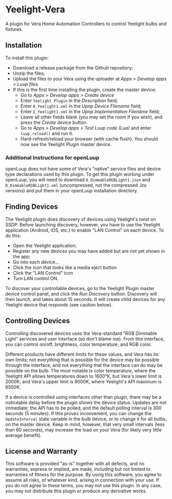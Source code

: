 # Yeelight-Vera

A plugin for Vera Home Automation Controllers to control Yeelight bulbs and fixtures.

## Installation

To install this plugin:
* Download a release package from the Github repository;
* Unzip the files;
* Upload the files to your Vera using the uploader at *Apps > Develop apps > Luup files*
* If this is the first time installing the plugin, create the master device:
  * Go to *Apps > Develop apps > Create device*
  * Enter `Yeelight Plugin` in the *Description* field;
  * Enter `D_Yeelight1.xml` in the *Upnp Device Filename* field;
  * Enter `I_Yeelight1.xml` in the *Upnp Implementation Filename* field;
  * Leave all other fields blank (you may set the room if you wish), and press the *Create device* button.
  * Go to *Apps > Develop apps > Test Luup code (Lua)* and enter `luup.reload()` and run it.
  * Hard-refresh/reload your browser (with cache flush). You should now see the Yeelight Plugin master device.

### Additional Instructions for openLuup

openLuup does not have some of Vera's "native" service files and device type declarations used by this plugin.
To get this plugin working under openLuup, you will need to download
`D_DimmableRGBLight1.json` and `D_DimmableRGBLight1.xml` (uncompressed, not the compressed *.lzo* versions)
and put them in your openLuup installation directory.

## Finding Devices

The Yeelight plugin does discovery of devices using Yeelight's twist on SSDP. Before launching discovery,
however, you have to use the Yeelight application (Android, iOS, etc.) to enable "LAN Control" on each device. To do this:
* Open the Yeelight application;
* Register any new devices you may have added but are not yet shown in the app;
* Go into each device...
* Click the icon that looks like a media eject button
* Click the "LAN Control" icon
* Turn LAN control ON.

To discover your controllable devices, go to
the Yeelight Plugin master device control panel, and click the *Run Discovery* button. Discovery will then launch,
and takes about 15 seconds. It will create child devices for any Yeelight device that responds (see caution below).

## Controlling Devices

Controlling discovered devices uses the Vera-standard "RGB Dimmable Light" services and user interface (so don't blame me).
From this interface, you can control on/off, brightness, color temperature, and RGB color.

Different products have different
limits for these values, and Vera has its own limits; not everything that is possible for the device may be possible through
the interface, and not everything that the interface can do may be possible on the bulb. The most notable is color temperature,
where the Yeelight API allows temperatures down to 1600&deg;K, but Vera's lower limit is 2000K; and Vera's upper limit is 9000K,
where Yeelight's API maximum is 6500K.

If a device is controlled using interfaces other than plugin, there may be a noticeable delay before the plugin shows the device
status. Updates are not immediate; the API has to be polled, and the default polling interval is 300 seconds (5 minutes). If this
proves inconvenient, you can change the `UpdateInterval` state variable in the bulb device, or to change it for all bulbs, on the master
device. Keep in mind, however, that very small intervals (less than 60 seconds), may increase the load on your Vera (for likely
very little average benefit).

## License and Warranty

This software is provided "as-is" together with all defects, and no warranties, express or implied, are made, including but not
limited to warranties of fitness for the purpose. By using this software, you agree to assume all risks, of whatever kind, arising
in connection with your use. If you do not agree to these terms, you may not use this plugin. In any case, you may not distribute
this plugin or produce any derivative works.